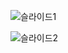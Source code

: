 ![슬라이드1](C:\Users\multicampus\Dropbox\프로젝트+대외활동\인공지능_심화학습\미세먼지예측_조교님\슬라이드1.PNG)

![슬라이드2](C:\Users\multicampus\Dropbox\프로젝트+대외활동\인공지능_심화학습\미세먼지예측_조교님\슬라이드2.PNG)